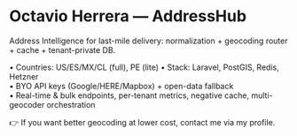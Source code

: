 # Octavio Herrera — AddressHub

Address Intelligence for last-mile delivery: normalization + geocoding router + cache + tenant-private DB.

• Countries: US/ES/MX/CL (full), PE (lite) 
• Stack: Laravel, PostGIS, Redis, Hetzner  
• BYO API keys (Google/HERE/Mapbox) + open-data fallback  
• Real-time & bulk endpoints, per-tenant metrics, negative cache, multi-geocoder orchestration

👉 If you want better geocoding at lower cost, contact me via my profile.